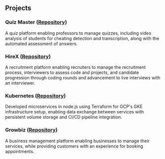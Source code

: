 ## Projects

### Quiz Master ([Repository](https://github.com/Vivek504/QuizMaster))
A quiz platform enabling professors to manage quizzes, including video analysis of students for cheating detection and transcription, along with the automated assessment of answers.

### HireX ([Repository](https://github.com/Vivek504/HireXRepository))
A recruitment platform enabling recruiters to manage the recruitment process, interviewers to assess code and projects, and candidate progression through coding rounds and advancement to live interviews with an interviewer.

### Kubernetes ([Repository](https://github.com/Vivek504/Kubernetes))
Developed microservices in node.js using Terraform for GCP's GKE infrastructure setup, enabling data exchange between services with persistent volume storage and CI/CD pipeline integration.

### Growbiz ([Repository](https://github.com/Vivek504/GrowbizRepository))
A business management platform enabling businesses to manage their services, while providing customers with an
experience for booking appointments.